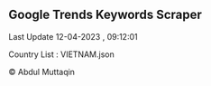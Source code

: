 

## Google Trends Keywords Scraper 
 
Last Update 12-04-2023 , 09:12:01

Country List :
VIETNAM.json



© Abdul Muttaqin 
